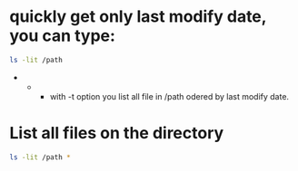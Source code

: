 # quickly get only last modify date, you can type:

```bash
ls -lit /path
```

- - - with -t option you list all file in /path odered by last modify date.

# List all files on the directory

```bash
ls -lit /path *
```
